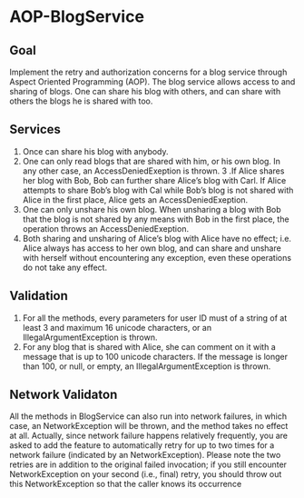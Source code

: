 # AOP-BlogService 

## Goal
Implement the retry and authorization concerns for a blog service through Aspect Oriented Programming (AOP).  The blog service allows access to and sharing of blogs. One can share his blog with others, and can share  with others the blogs he is shared with too. 

## Services

1. Once can share his blog with anybody.
2. One can only read blogs that are shared with him, or his own blog. In any other case, an AccessDeniedExeption is thrown.
3 .If Alice shares her blog with Bob, Bob can further share Alice’s blog with Carl. If Alice attempts to share Bob’s blog with Cal while Bob’s blog is not shared with Alice in the first place, Alice gets an AccessDeniedExeption.
4. One can only unshare his own blog. When unsharing a blog with Bob that the blog is not shared by any means with Bob in the first place, the operation throws an AccessDeniedExeption. 
5. Both sharing and unsharing of Alice’s blog with Alice have no effect; i.e. Alice always has access to her own blog, and can share and unshare with herself without encountering any exception, even these operations do not take any effect.

## Validation 

1. For all the methods, every parameters for user ID must of a string of at least 3 and maximum 16 unicode characters, or an IllegalArgumentException is thrown.  
2. For any blog that is shared with Alice, she can comment on it with a message that is up to 100 unicode characters. If the message is longer than 100, or null, or empty, an IllegalArgumentException is thrown.

## Network Validaton 

All the methods in BlogService can also run into network failures, in which case, an NetworkException will be thrown, and the method takes no effect at all. Actually, since network failure happens relatively frequently, you are asked to add the feature to automatically retry for up to two times for a network failure (indicated by an NetworkException). Please note the two retries are in addition to the original failed invocation; if you still encounter NetworkException on your second (i.e., final) retry, you should throw out this NetworkException so that the caller knows its occurrence




